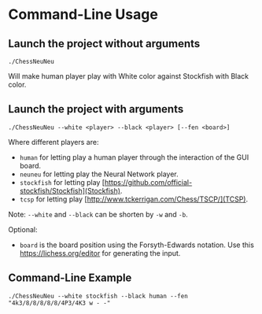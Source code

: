 # Command-Line Usage

## Launch the project without arguments

```
./ChessNeuNeu
```

Will make human player play with White color against Stockfish with Black color.


## Launch the project with arguments

```
./ChessNeuNeu --white <player> --black <player> [--fen <board>]
```

Where different players are:
* `human` for letting play a human player through the interaction of the GUI board.
* `neuneu` for letting play the Neural Network player.
* `stockfish` for letting play [https://github.com/official-stockfish/Stockfish](Stockfish).
* `tcsp` for letting play [http://www.tckerrigan.com/Chess/TSCP/](TCSP).

Note: `--white` and `--black` can be shorten by `-w` and `-b`.

Optional:
* `board` is the board position using the Forsyth-Edwards
  notation. Use this https://lichess.org/editor for generating the
  input.

## Command-Line Example

```
./ChessNeuNeu --white stockfish --black human --fen "4k3/8/8/8/8/8/4P3/4K3 w - -"
```
